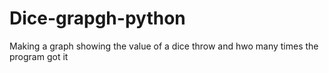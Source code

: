 # Dice-grapgh-python
Making a graph showing the value of a dice throw and hwo many times the program got it

